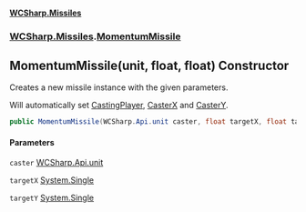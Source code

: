 #### [WCSharp.Missiles](README.md 'README')
### [WCSharp.Missiles](WCSharp.Missiles.md 'WCSharp.Missiles').[MomentumMissile](WCSharp.Missiles.MomentumMissile.md 'WCSharp.Missiles.MomentumMissile')

## MomentumMissile(unit, float, float) Constructor

Creates a new missile instance with the given parameters.  
  
Will automatically set [CastingPlayer](WCSharp.Missiles.Missile.CastingPlayer.md 'WCSharp.Missiles.Missile.CastingPlayer'), [CasterX](WCSharp.Missiles.Missile.CasterX.md 'WCSharp.Missiles.Missile.CasterX') and [CasterY](WCSharp.Missiles.Missile.CasterY.md 'WCSharp.Missiles.Missile.CasterY').

```csharp
public MomentumMissile(WCSharp.Api.unit caster, float targetX, float targetY);
```
#### Parameters

<a name='WCSharp.Missiles.MomentumMissile.MomentumMissile(WCSharp.Api.unit,float,float).caster'></a>

`caster` [WCSharp.Api.unit](https://docs.microsoft.com/en-us/dotnet/api/WCSharp.Api.unit 'WCSharp.Api.unit')

<a name='WCSharp.Missiles.MomentumMissile.MomentumMissile(WCSharp.Api.unit,float,float).targetX'></a>

`targetX` [System.Single](https://docs.microsoft.com/en-us/dotnet/api/System.Single 'System.Single')

<a name='WCSharp.Missiles.MomentumMissile.MomentumMissile(WCSharp.Api.unit,float,float).targetY'></a>

`targetY` [System.Single](https://docs.microsoft.com/en-us/dotnet/api/System.Single 'System.Single')